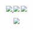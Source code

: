 <div align="center">
</div>

<p align="center">
    <a href="https://instagram.com/reye242" target"blank_"><img src="https://img.shields.io/badge/INSTAGRAM%20-DC3175.svg?&style=for-the-badge&logo=instagram&logoColor=white">
  </a>
       <a href="https://open.spotify.com/user/3dv5fpoilgfnt7oubv1qiqknf?si=0dd56722b621483b" target"blank_"><img src="https://img.shields.io/badge/Spotify%20-1ed760.svg?&style=for-the-badge&logo=spotify&logoColor=white"></a>
       <a href="https://steamcommunity.com/id/yldrmmmehmet" target"blank_"><img src="https://img.shields.io/badge/Steam%20-111111.svg?&style=for-the-badge&logo=steam&logoColor=white"></a></a>
</p>
    <div align="center">
   <a href="https://discord.com/users/775710258026119168" target="_blank">
      <img src="https://lanyard-profile-readme.vercel.app/api/775710258026119168?theme=black&bg=000e27&animated=true&hideDiscrim=false&borderRadius=20px">
   </a>
</div>
